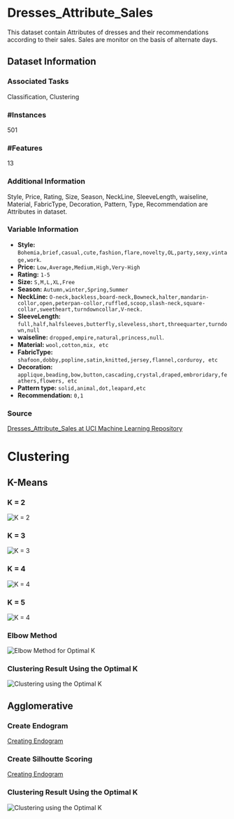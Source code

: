# Dresses_Attribute_Sales

This dataset contain Attributes of dresses and their recommendations according to their sales. Sales are monitor on the basis of alternate days.

## Dataset Information

### Associated Tasks
Classification, Clustering

### #Instances
501

### #Features
13

### Additional Information
Style,	Price,	Rating,	Size,	Season,	NeckLine,	SleeveLength,	waiseline,	Material,	FabricType,	Decoration,	Pattern, Type,	Recommendation are Attributes in dataset.

### Variable Information
- **Style:** `Bohemia,brief,casual,cute,fashion,flare,novelty,OL,party,sexy,vintage,work`.
- **Price:** `Low,Average,Medium,High,Very-High`
- **Rating:** `1-5`
- **Size:** `S,M,L,XL,Free`	
- **Season:** `Autumn,winter,Spring,Summer`
- **NeckLine:** `O-neck,backless,board-neck,Bowneck,halter,mandarin-collor,open,peterpan-collor,ruffled,scoop,slash-neck,square-collar,sweetheart,turndowncollar,V-neck.`
- **SleeveLength:** `full,half,halfsleeves,butterfly,sleveless,short,threequarter,turndown,null`
- **waiseline:** `dropped,empire,natural,princess,null`.	
- **Material:** `wool,cotton,mix, etc`	
- **FabricType:** `shafoon,dobby,popline,satin,knitted,jersey,flannel,corduroy, etc`
- **Decoration:** `applique,beading,bow,button,cascading,crystal,draped,embroridary,feathers,flowers, etc`
- **Pattern type:** `solid,animal,dot,leapard,etc`
- **Recommendation:** `0,1`

### Source
[Dresses_Attribute_Sales at UCI Machine Learning Repository](https://archive.ics.uci.edu/dataset/289/dresses+attribute+sales)

# Clustering

## K-Means 

### K = 2
![K = 2](https://github.com/dollyaswin/data-clustering-assignment/blob/main/visualizations/k-means/plot-k2.png?raw=true)

### K = 3
![K = 3](https://github.com/dollyaswin/data-clustering-assignment/blob/main/visualizations/k-means/plot-k3.png?raw=true)

### K = 4
![K = 4](https://github.com/dollyaswin/data-clustering-assignment/blob/main/visualizations/k-means/plot-k4.png?raw=true)

### K = 5
![K = 4](https://github.com/dollyaswin/data-clustering-assignment/blob/main/visualizations/k-means/plot-k5.png?raw=true)

### Elbow Method
![Elbow Method for Optimal K](https://github.com/dollyaswin/data-clustering-assignment/blob/main/visualizations/k-means/plot-sse.png?raw=true)

### Clustering Result Using the Optimal K
![Clustering using the Optimal K](https://github.com/dollyaswin/data-clustering-assignment/blob/main/visualizations/k-means/plot-k.png?raw=true)

## Agglomerative

### Create Endogram
[Creating Endogram](https://github.com/dollyaswin/data-clustering-assignment/blob/main/visualizations/agglomerative/endogram.png?raw=true)

### Create Silhoutte Scoring
[Creating Endogram](https://github.com/dollyaswin/data-clustering-assignment/blob/main/visualizations/agglomerative/plot-silhouette.png?raw=true)

### Clustering Result Using the Optimal K
![Clustering using the Optimal K](https://github.com/dollyaswin/data-clustering-assignment/blob/main/visualizations/agglomerative/plot-k.png?raw=true)

